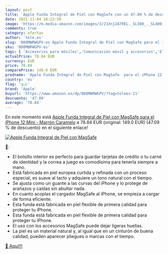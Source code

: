 ```yaml
---
layout: post
title: 'Apple Funda Integral de Piel con MagSafe con un 47.09 % de descuento'
date: 2021-11-04 18:22:50
image: 'https://m.media-amazon.com/images/I/21Xnj2A79EL._SL500_._SL400_.jpg'
comments: true
category: ofertas
author: 'tole.es'
slug: 'B08MWRWGPV-es Apple Funda Integral de Piel con MagSafe para el iPhone 12...'
sku: 'B08MWRWGPV-es'
tags: [ 'Accesorios para móviles','Comunicación móvil y accesorios','Electrónica','Fundas calcetín para móviles','Fundas y carcasas para teléfonos móviles','apple','iphone', ]
actualPrice: 78.84 EUR
currency: EUR
price: 78.84
comparePrice: 149.0 EUR
prodname: 'Apple Funda Integral de Piel con MagSafe  para el iPhone 12 Mini  - Marrón Caramelo'
country: 'es'
flag: '🇪🇸'
brand: 'Apple'
buyurl: 'https://www.amazon.es/dp/B08MWRWGPV/?tag=tolees-21'
descuento: '47.09'
average: '78.84'
---
```


En este momento está [Apple Funda Integral de Piel con MagSafe  para el iPhone 12 Mini  - Marrón Caramelo](https://www.amazon.es/dp/B08MWRWGPV/?tag=tolees-21) a 78.84 EUR (original: 149.0 EUR) (47.09 %  de descuento) en el siguiente enlace!

[![Apple Funda Integral de Piel con MagSafe](https://m.media-amazon.com/images/I/21Xnj2A79EL._SL500_._SL400_.jpg)](https://www.amazon.es/dp/B08MWRWGPV/?tag=tolees-21)

🔎:

- El bolsillo interior es perfecto para guardar tarjetas de crédito o tu carné de identidad y la correa a juego es comodísima para tenerla siempre a mano.
- Está fabricada en piel europea curtida y refinada con un proceso especial, es suave al tacto y adquiere un tono natural con el tiempo.
- Se ajusta como un guante a las curvas del iPhone y lo protege de arañazos y caídas sin abultar nada.
- En cuanto acoplas el cargador MagSafe al iPhone, se empieza a cargar de forma eficiente.
- Esta funda está fabricada en piel flexible de primera calidad para proteger tu iPhone.
- Esta funda está fabricada en piel flexible de primera calidad para proteger tu iPhone.
- El uso con los accesorios MagSafe puede dejar ligeras huellas.
- La piel es un material natural y, al igual que en un cinturón de buena calidad, pueden aparecer pliegues o marcas con el tiempo.

[🛒 Aquí!!!](https://www.amazon.es/dp/B08MWRWGPV/?tag=tolees-21)
